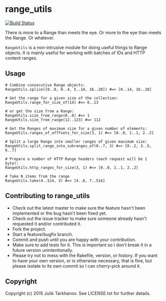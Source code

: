 # range_utils

[![Build Status](https://travis-ci.org/julik/range_utils.svg?branch=master)](https://travis-ci.org/julik/range_utils)

There is more to a Range than meets the eye. Or more to the eye than meets the Range. Or whatever.

`RangeUtils` is a non-intrusive module for doing useful things to Range objects.
It is mainly useful for working with batches of IDs and HTTP content ranges.

## Usage

    # Combine consecutive Range objects:
    RangeUtils.splice([0..0, 0..4, 5..14, 16..20]) #=> [0..14, 16..20]
    
    # Get the range for a given size of the collection:
    RangeUtils.range_for_size_of(14) #=> 0..13
    
    # or get the size from a Range:
    RangeUtils.size_from_range(0..0) #=> 1
    RangeUtils.size_from_range(12..123) #=> 112
    
    # Get the Ranges of maximum size for a given number of elements:
    RangeUtils.ranges_of_offfsets_for_size(3, 1) #=> [0..0, 1..1, 2..2]
    
    # Split a large Range into smaller ranges of given maximum size:
    RangeUtils.split_range_into_subranges_of(0..7, 3) #=> [0..2, 3..5, 6..7]
    
    # Prepare a number of HTTP Range headers (each request will be 1 byte):
    RangeUtils.http_ranges_for_size(3, 1) #=> [0..0, 1..1, 2..2]
    
    # Take N items from the range
    RangeUtils.take(4..514, 3) #=> [4..6, 7..514]

## Contributing to range_utils
 
* Check out the latest master to make sure the feature hasn't been implemented or the bug hasn't been fixed yet.
* Check out the issue tracker to make sure someone already hasn't requested it and/or contributed it.
* Fork the project.
* Start a feature/bugfix branch.
* Commit and push until you are happy with your contribution.
* Make sure to add tests for it. This is important so I don't break it in a future version unintentionally.
* Please try not to mess with the Rakefile, version, or history. If you want to have your own version, or is otherwise necessary, that is fine, but please isolate to its own commit so I can cherry-pick around it.

## Copyright

Copyright (c) 2015 Julik Tarkhanov. See LICENSE.txt for
further details.

